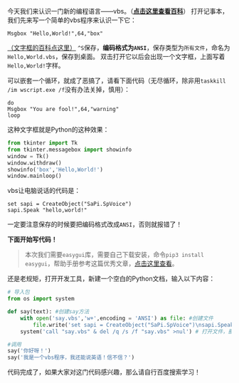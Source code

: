 今天我们来认识一门新的编程语言——vbs。（**[点击这里查看百科](https://baike.so.com/doc/4934679-5155117.html)**）
打开记事本，我们先来写一个简单的vbs程序来认识一下它：

```vbnet
Msgbox "Hello,World!",64,"box"
```
[（文字框的百科点这里）](https://baike.so.com/doc/6726208-6940452.html)
`^S`保存，**编码格式为`ANSI`**，保存类型为`所有文件`，命名为`Hello,World.vbs`，保存到桌面。
双击打开它以后会出现一个文字框，上面写着`Hello,World!`字样。

可以嵌套一个循环，就成了恶搞了，请看下面代码（无尽循环，除非用`taskkill /im wscript.exe /f`没有办法关掉，慎用）：

```vbnet
do
Msgbox "You are fool!",64,"warning"
loop
```

这种文字框就是Python的这种效果：
```python
from tkinter import Tk
from tkinter.messagebox import showinfo
window = Tk()
window.withdraw()
showinfo('box','Hello,World!')
window.mainloop()
```

vbs让电脑说话的代码是：

```vbnet
set sapi = CreateObject("SaPi.SpVoice")
sapi.Speak "hello,world!"
```
一定要注意保存的时候要把编码格式改成`ANSI`，否则就报错了！

**下面开始写代码！**

> 本次我们需要`easygui`库，需要自己下载安装，命令`pip3 install easygui`，帮助手册参考这篇优秀文章，[点击这里查看](https://www.cnblogs.com/bldly1989/p/6651855.html)。

还是老规矩，打开开发工具，新建一个空白的Python文档，输入以下内容：

```python
# 导入包
from os import system

def say(text): #创建say方法
	with open('say.vbs','w+',encoding = 'ANSI') as file: #创建文件
		file.write('set sapi = CreateObject("SaPi.SpVoice")\nsapi.Speak "%s"' % (strtext)) #写入代码
	system('call "say.vbs" & del /q /s /f "say.vbs" >nul') # 打开文件，删除文件

#调用
say('你好呀！')
say('我是一个vbs程序，我还能说英语！信不信？')
```
代码完成了，如果大家对这门代码感兴趣，那么请自行百度搜索学习！

